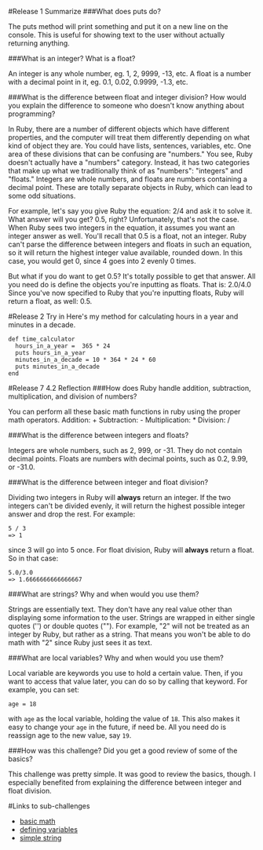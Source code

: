 #Release 1 Summarize
###What does puts do?

  The puts method will print something and put it on a new line on the console. This is useful for showing text to the user without actually returning anything.

###What is an integer? What is a float?

  An integer is any whole number, eg. 1, 2, 9999, -13, etc. A float is a number with a decimal point in it, eg. 0.1, 0.02, 0.9999, -1.3, etc.

###What is the difference between float and integer division? How would you explain the difference to someone who doesn't know anything about programming?

  In Ruby, there are a number of different objects which have different properties, and the computer will treat them differently depending on what kind of object they are. You could have lists, sentences, variables, etc. One area of these divisions that can be confusing are "numbers." You see, Ruby doesn't actually have a "numbers" category. Instead, it has two categories that make up what we traditionally think of as "numbers": "integers" and "floats." Integers are whole numbers, and floats are numbers containing a decimal point. These are totally separate objects in Ruby, which can lead to some odd situations.

  For example, let's say you give Ruby the equation:
    2/4
  and ask it to solve it. What answer will you get? 0.5, right? Unfortunately, that's not the case. When Ruby sees two integers in the equation, it assumes you want an integer answer as well. You'll recall that 0.5 is a float, not an integer. Ruby can't parse the difference between integers and floats in such an equation, so it will return the highest integer value available, rounded down. In this case, you would get 0, since 4 goes into 2 evenly 0 times.

  But what if you do want to get 0.5? It's totally possible to get that answer. All you need do is define the objects you're inputting as floats. That is:
    2.0/4.0
  Since you've now specified to Ruby that you're inputting floats, Ruby will return a float, as well: 0.5.

#Release 2 Try in
Here's my method for calculating hours in a year and minutes in a decade.
```
def time_calculator
  hours_in_a_year =  365 * 24
  puts hours_in_a_year
  minutes_in_a_decade = 10 * 364 * 24 * 60
  puts minutes_in_a_decade
end
```

#Release 7 4.2 Reflection
###How does Ruby handle addition, subtraction, multiplication, and division of numbers?

  You can perform all these basic math functions in ruby using the proper math operators.
  Addition: +
  Subtraction: -
  Multiplication: *
  Division: /

###What is the difference between integers and floats?

  Integers are whole numbers, such as 2, 999, or -31. They do not contain decimal points. Floats are numbers with decimal points, such as 0.2, 9.99, or -31.0.

###What is the difference between integer and float division?

  Dividing two integers in Ruby will **always** return an integer. If the two integers can't be divided evenly, it will return the highest possible integer answer and drop the rest. For example:
  ```
  5 / 3
  => 1
  ```
  since 3 will go into 5 once.
  For float division, Ruby will **always** return a float. So in that case:
  ```
  5.0/3.0
  => 1.6666666666666667
  ```

###What are strings? Why and when would you use them?

  Strings are essentially text. They don't have any real value other than displaying some information to the user. Strings are wrapped in either single quotes ('') or double quotes (""). For example, "2" will not be treated as an integer by Ruby, but rather as a string. That means you won't be able to do math with "2" since Ruby just sees it as text.

###What are local variables? Why and when would you use them?

  Local variable are keywords you use to hold a certain value. Then, if you want to access that value later, you can do so by calling that keyword. For example, you can set:
  ```
  age = 18
  ```
  with `age` as the local variable, holding the value of `18`. This also makes it easy to change your `age` in the future, if need be. All you need do is reassign age to the new value, say `19`.

###How was this challenge? Did you get a good review of some of the basics?

  This challenge was pretty simple. It was good to review the basics, though. I especially benefited from explaining the difference between integer and float division.

#Links to sub-challenges

* [basic math](https://github.com/dwoznicki/phase-0/blob/master/week-4/basic-math.rb)
* [defining variables](https://github.com/dwoznicki/phase-0/blob/master/week-4/defining-variable.rb)
* [simple string](https://github.com/dwoznicki/phase-0/blob/master/week-4/simple-string.rb)